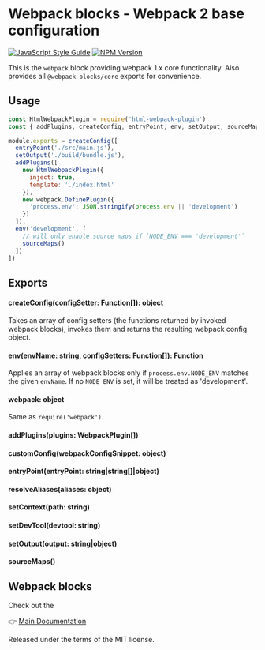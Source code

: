 # Webpack blocks - Webpack 2 base configuration

[![JavaScript Style Guide](https://img.shields.io/badge/code%20style-standard-brightgreen.svg)](http://standardjs.com/)
[![NPM Version](https://img.shields.io/npm/v/@webpack-blocks/webpack2.svg)](https://www.npmjs.com/package/@webpack-blocks/webpack2)

This is the `webpack` block providing webpack 1.x core functionality. Also provides all `@webpack-blocks/core` exports for convenience.


## Usage

```js
const HtmlWebpackPlugin = require('html-webpack-plugin')
const { addPlugins, createConfig, entryPoint, env, setOutput, sourceMaps, webpack } = require('@webpack-blocks/webpack')

module.exports = createConfig([
  entryPoint('./src/main.js'),
  setOutput('./build/bundle.js'),
  addPlugins([
    new HtmlWebpackPlugin({
      inject: true,
      template: './index.html'
    }),
    new webpack.DefinePlugin({
      'process.env': JSON.stringify(process.env || 'development')
    })
  ]),
  env('development', [
    // will only enable source maps if `NODE_ENV === 'development'`
    sourceMaps()
  ])
])
```

## Exports

#### createConfig(configSetter: Function[]): object

Takes an array of config setters (the functions returned by invoked webpack blocks), invokes them and returns the resulting webpack config object.

#### env(envName: string, configSetters: Function[]): Function

Applies an array of webpack blocks only if `process.env.NODE_ENV` matches the given `envName`. If no `NODE_ENV` is set, it will be treated as 'development'.

#### webpack: object

Same as `require('webpack')`.

#### addPlugins(plugins: WebpackPlugin[])
#### customConfig(webpackConfigSnippet: object)
#### entryPoint(entryPoint: string|string[]|object)
#### resolveAliases(aliases: object)
#### setContext(path: string)
#### setDevTool(devtool: string)
#### setOutput(output: string|object)
#### sourceMaps()


## Webpack blocks

Check out the

👉 [Main Documentation](https://github.com/andywer/webpack-blocks)

Released under the terms of the MIT license.
